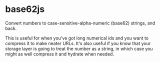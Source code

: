 # base62js
Convert numbers to case-sensitive-alpha-numeric (base62) strings, and back.

This is useful for when you've got long numerical ids and you want to compress it to make neater URLs. It's also useful if you know that your storage layer is going to treat the number as a string, in which case you might as well compress it and hydrate when needed.
